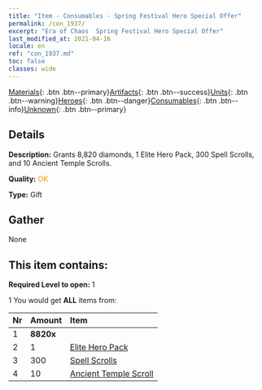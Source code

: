 ```yaml
---
title: "Item - Consumables - Spring Festival Hero Special Offer"
permalink: /con_1937/
excerpt: "Era of Chaos  Spring Festival Hero Special Offer"
last_modified_at: 2021-04-16
locale: en
ref: "con_1937.md"
toc: false
classes: wide
---
```

 [Materials](/Items/){: .btn .btn--primary}[Artifacts](/Items/Artifacts/){: .btn .btn--success}[Units](/Items/Units/){: .btn .btn--warning}[Heroes](/Items/Heroes/){: .btn .btn--danger}[Consumables](/Items/Consumables/){: .btn .btn--info}[Unknown](/Items/Unknown/){: .btn .btn--primary}

## Details
 **Description:** Grants 8,820 diamonds, 1 Elite Hero Pack, 300 Spell Scrolls, and 10 Ancient Temple Scrolls.

 **Quality:** <span style="color: #FF8C00">OK</span>

 **Type:** Gift

## Gather

  None

## This item contains:

 **Required Level to open:** 1

 1 You would get **ALL** items  from:

  | Nr | Amount |     Item    |
  |:---|:-------|:------------|
  | 1 |  **8820x** | <i class="fas fa-gem"/> |  | 
  | 2 | 1 | [Elite Hero Pack](/Items/con_1883/) |  | 
  | 3 | 300 | [Spell Scrolls](/Items/con_694/) |  | 
  | 4 | 10 | [Ancient Temple Scroll](/Items/con_697/) |  | 
